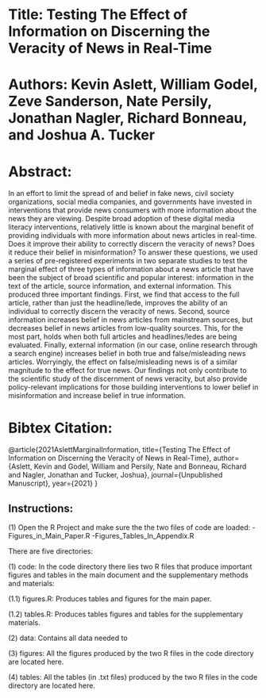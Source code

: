 
# Title: Testing The Effect of Information on Discerning the Veracity of News in Real-Time
# Authors: Kevin Aslett, William Godel, Zeve Sanderson, Nate Persily, Jonathan Nagler, Richard Bonneau, and Joshua A. Tucker

# Abstract: 
In an effort to limit the spread of and belief in fake news, civil society organizations, social media companies, and governments have invested in interventions that provide news consumers with more information about the news they are viewing. Despite broad adoption of these digital media literacy interventions, relatively little is known about the marginal benefit of providing individuals with more information about news articles in real-time. Does it improve their ability to correctly discern the veracity of news? Does it reduce their belief in misinformation? To answer these questions, we used a series of pre-registered experiments in two separate studies to test the marginal effect of three types of information about a news article that have been the subject of broad scientific and popular interest: information in the text of the article, source information, and external information. This produced three important findings. First, we find that access to the full article, rather than just the headline/lede, improves the ability of an individual to correctly discern the veracity of news. Second, source information increases belief in news articles from mainstream sources, but decreases belief in news articles from low-quality sources. This, for the most part, holds when both full articles and headlines/ledes are being evaluated. Finally, external information (in our case, online research through a search engine) increases belief in both true and false/misleading news articles. Worryingly, the effect on false/misleading news is of a similar magnitude to the effect for true news. Our findings not only contribute to the scientific study of the discernment of news veracity, but also provide policy-relevant implications for those building interventions to lower belief in misinformation and increase belief in true information.

# Bibtex Citation:

@article{2021AslettMarginalInformation,
  title={Testing The Effect of Information on Discerning the Veracity of News in Real-Time},
  author={Aslett, Kevin and Godel, William and Persily, Nate and Bonneau, Richard and Nagler, Jonathan and Tucker, Joshua},
  journal={Unpublished Manuscript},
  year={2021}
}

## Instructions:

(1) Open the R Project and make sure the the two files of code are loaded:
-Figures_in_Main_Paper.R
-Figures_Tables_In_Appendix.R

There are five directories:

(1) code: In the code directory there lies two R files that produce important figures and tables in the main document and the supplementary methods and materials:

(1.1) figures.R: Produces tables and figures for the main paper.

(1.2) tables.R: Produces tables figures and tables for the supplementary materials.

(2) data: Contains all data needed to 

(3) figures: All the figures produced by the two R files in the code directory are located here.

(4) tables: All the tables (in .txt files) produced by the two R files in the code directory are located here.
